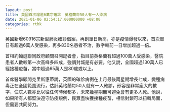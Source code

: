 ```yaml
---
layout: post
title: 英國首次增逾6萬宗確診　英格蘭每50人有一人染病
date: 2021-01-06 02:54:17.000000000 +08:00
categories: rthk
---
```


英國新增60916宗新型肺炎確診個案，再創單日新高，亦是疫情爆發以來，首次單日有超過6萬人受感染，再多830名患者不治，數字較前一日增加超過一倍。

首相約翰遜聯同政府顧問召開記者會，指目前英格蘭有超過100萬人受感染，醫院患者人數較第一次高峰多四成，強調封城是有必要。他又說，全國超過130萬人已經接種疫苗，當中超過65萬人是80歲或以上。

首席醫學顧問克里斯惠蒂說，英國的確診病例在上月最後兩星期增長七成，變種病毒正在全國範圍流行，估計英格蘭每50人就有一人確診，形容是非常龐大的數字，住院人數亦比以往任何時候都多，未來幾星期無可避免會有更多人死。他說，如果所有人都堅決遵守防疫規例，民眾盡快獲接種疫苗，相信封鎖可以扭轉局面，但需要共同努力。
